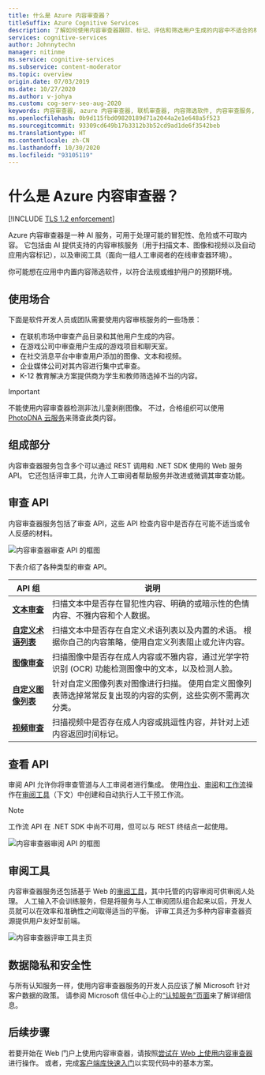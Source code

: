 ```yaml
---
title: 什么是 Azure 内容审查器？
titleSuffix: Azure Cognitive Services
description: 了解如何使用内容审查器跟踪、标记、评估和筛选用户生成的内容中不适合的材料。
services: cognitive-services
author: Johnnytechn
manager: nitinme
ms.service: cognitive-services
ms.subservice: content-moderator
ms.topic: overview
origin.date: 07/03/2019
ms.date: 10/27/2020
ms.author: v-johya
ms.custom: cog-serv-seo-aug-2020
keywords: 内容审查器, azure 内容审查器, 联机审查器, 内容筛选软件, 内容审查服务, 内容审查
ms.openlocfilehash: 0b9d115fbd09820189d71a2044a2e1e648a5f523
ms.sourcegitcommit: 93309cd649b17b3312b3b52cd9ad1de6f3542beb
ms.translationtype: HT
ms.contentlocale: zh-CN
ms.lasthandoff: 10/30/2020
ms.locfileid: "93105119"
---
```

# <a name="what-is-azure-content-moderator"></a>什么是 Azure 内容审查器？

[!INCLUDE [TLS 1.2 enforcement](../../../includes/cognitive-services-tls-announcement.md)]

Azure 内容审查器是一种 AI 服务，可用于处理可能的冒犯性、危险或不可取内容。 它包括由 AI 提供支持的内容审核服务（用于扫描文本、图像和视频以及自动应用内容标记），以及审阅工具（面向一组人工审阅者的在线审查器环境）。

你可能想在应用中内置内容筛选软件，以符合法规或维护用户的预期环境。

## <a name="where-its-used"></a>使用场合

下面是软件开发人员或团队需要使用内容审核服务的一些场景：

- 在联机市场中审查产品目录和其他用户生成的内容。
- 在游戏公司中审查用户生成的游戏项目和聊天室。
- 在社交消息平台中审查用户添加的图像、文本和视频。
- 企业媒体公司对其内容进行集中式审查。
- K-12 教育解决方案提供商为学生和教师筛选掉不当的内容。

> [!IMPORTANT]
> 不能使用内容审查器检测非法儿童剥削图像。 不过，合格组织可以使用 [PhotoDNA 云服务](https://www.microsoft.com/photodna "Microsoft PhotoDNA 云服务")来筛查此类内容。

## <a name="what-it-includes"></a>组成部分

内容审查器服务包含多个可以通过 REST 调用和 .NET SDK 使用的 Web 服务 API。 它还包括评审工具，允许人工审阅者帮助服务并改进或微调其审查功能。

## <a name="moderation-apis"></a>审查 API

内容审查器服务包括了审查 API，这些 API 检查内容中是否存在可能不适当或令人反感的材料。

![内容审查器审查 API 的框图](images/content-moderator-mod-api.png)

下表介绍了各种类型的审查 API。

| API 组 | 说明 |
| ------ | ----------- |
|[**文本审查**](text-moderation-api.md)| 扫描文本中是否存在冒犯性内容、明确的或暗示性的色情内容、不雅内容和个人数据。|
|[**自定义术语列表**](try-terms-list-api.md)| 扫描文本中是否存在自定义术语列表以及内置的术语。 根据你自己的内容策略，使用自定义列表阻止或允许内容。|  
|[**图像审查**](image-moderation-api.md)| 扫描图像中是否存在成人内容或不雅内容，通过光学字符识别 (OCR) 功能检测图像中的文本，以及检测人脸。|
|[**自定义图像列表**](try-image-list-api.md)| 针对自定义图像列表对图像进行扫描。 使用自定义图像列表筛选掉常常反复出现的内容的实例，这些实例不需再次分类。|
|[**视频审查**](video-moderation-api.md)| 扫描视频中是否存在成人内容或挑逗性内容，并针对上述内容返回时间标记。|

## <a name="review-apis"></a>查看 API

审阅 API 允许你将审查管道与人工审阅者进行集成。 使用[作业](review-api.md#jobs)、[审阅](review-api.md#reviews)和[工作流](review-api.md#workflows)操作在[审阅工具](#review-tool)（下文）中创建和自动执行人工干预工作流。

> [!NOTE]
> 工作流 API 在 .NET SDK 中尚不可用，但可以与 REST 终结点一起使用。

![内容审查器审阅 API 的框图](images/content-moderator-rev-api.png)

## <a name="review-tool"></a>审阅工具

内容审查器服务还包括基于 Web 的[审阅工具](Review-Tool-User-Guide/human-in-the-loop.md)，其中托管的内容审阅可供审阅人处理。 人工输入不会训练服务，但是将服务与人工审阅团队组合起来以后，开发人员就可以在效率和准确性之间取得适当的平衡。 评审工具还为多种内容审查器资源提供用户友好型前端。

![内容审查器评审工具主页](images/homepage.PNG)

## <a name="data-privacy-and-security"></a>数据隐私和安全性

与所有认知服务一样，使用内容审查器服务的开发人员应该了解 Microsoft 针对客户数据的政策。 请参阅 Microsoft 信任中心上的[“认知服务”页面](https://www.trustcenter.cn)来了解详细信息。

## <a name="next-steps"></a>后续步骤

若要开始在 Web 门户上使用内容审查器，请按照[尝试在 Web 上使用内容审查器](quick-start.md)进行操作。 或者，完成[客户端库快速入门](client-libraries.md)以实现代码中的基本方案。

